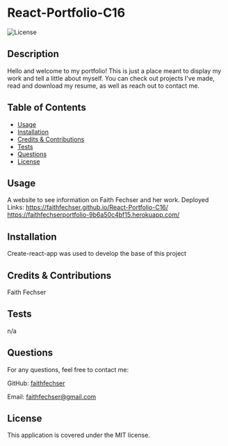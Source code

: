 # React-Portfolio-C16
![License](https://img.shields.io/badge/License-MIT-blue.svg)

## Description

Hello and welcome to my portfolio! This is just a place meant to display my work and tell a little about myself. You can check out projects I've made, read and download my resume, as well as reach out to contact me.

## Table of Contents
- [Usage](#usage)
- [Installation](#installation)
- [Credits & Contributions](#contributions)
- [Tests](#tests)
- [Questions](#questions)
- [License](#license)

## Usage

A website to see information on Faith Fechser and her work.
Deployed Links: 
https://faithfechser.github.io/React-Portfolio-C16/
https://faithfechserportfolio-9b6a50c4bf15.herokuapp.com/


## Installation

Create-react-app was used to develop the base of this project

## Credits & Contributions

Faith Fechser

## Tests

n/a

## Questions

For any questions, feel free to contact me:

GitHub: [faithfechser](https://github.com/faithfechser)

Email: faithfechser@gmail.com

## License

This application is covered under the MIT license.
